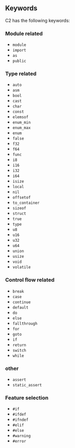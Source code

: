 ## Keywords

C2 has the following keywords:

### Module related
* `module`
* `import`
* `as`
* `public`

### Type related
* `auto`
* `asm`
* `bool`
* `cast`
* `char`
* `const`
* `elemsof`
* `enum_min`
* `enum_max`
* `enum`
* `false`
* `f32`
* `f64`
* `func`
* `i8`
* `i16`
* `i32`
* `i64`
* `isize`
* `local`
* `nil`
* `offsetof`
* `to_container`
* `sizeof`
* `struct`
* `true`
* `type`
* `u8`
* `u16`
* `u32`
* `u64`
* `union`
* `usize`
* `void`
* `volatile`

### Control flow related
* `break`
* `case`
* `continue`
* `default`
* `do`
* `else`
* `fallthrough`
* `for`
* `goto`
* `if`
* `return`
* `switch`
* `while`

### other
* `assert`
* `static_assert`

### Feature selection
* `#if`
* `#ifdef`
* `#ifndef`
* `#elif`
* `#else`
* `#warning`
* `#error`

